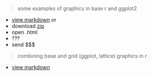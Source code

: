 > some examples of graphics in base r and ggplot2

* <a href = "https://github.com/raredd/rgraphics/blob/master/rgraphics.md">view markdown</a> or 
* download <a href = 'https://github.com/raredd/rgraphics/archive/master.zip'>zip</a>
* open .html
* ???
* send $$$

> combining base and grid (ggplot, lattice) graphics in r

* <a href = "https://github.com/raredd/rgraphics/blob/master/basegrid.md">view markdown</a>